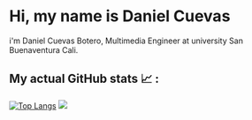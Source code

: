 # Hi, my name is Daniel Cuevas

i'm Daniel Cuevas Botero, Multimedia Engineer at university San Buenaventura Cali.

## My actual GitHub stats :chart_with_upwards_trend: : 
[![Top Langs](https://github-readme-stats-git-masterrstaa-rickstaa.vercel.app/api/top-langs/?username=danicubo)](https://github.com/anuraghazra/github-readme-stats)
<picture>
  <source
    srcset="https://github-readme-stats.vercel.app/api?username=Danicubo&show_icons=true&theme=dark"
    media="(prefers-color-scheme: dark)"
  />
  <source
    srcset="https://github-readme-stats.vercel.app/api?username=Danicubo&show_icons=true"
    media="(prefers-color-scheme: dark), (prefers-color-scheme: no-preference)"
  />
  <img src="https://github-readme-stats.vercel.app/api?username=Danicubo&show_icons=true" />
</picture>
